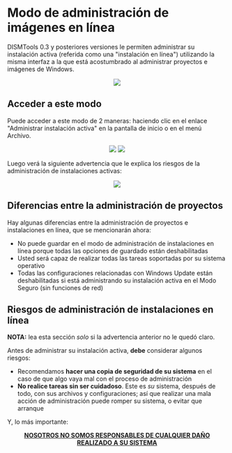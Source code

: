 # Modo de administración de imágenes en línea

DISMTools 0.3 y posteriores versiones le permiten administrar su instalación activa (referida como una "instalación en línea") utilizando la misma interfaz a la que está acostumbrado al administrar proyectos e imágenes de Windows.

<p align="center">
	<img src="../../res/img_tasks/online_inst_mgmt/online_inst_mgmt.png" />
</p>

## Acceder a este modo

Puede acceder a este modo de 2 maneras: haciendo clic en el enlace "Administrar instalación activa" en la pantalla de inicio o en el menú Archivo.

<p align="center">
	<td>
		<tr>
			<img src="../../res/img_tasks/online_inst_mgmt/on_inst_mgmt_link.png" />
		</tr>
		<tr>
			<img src="../../res/img_tasks/online_inst_mgmt/on_inst_mgmt_menu_entry.png" />
		</tr>
	</td>
</p>

Luego verá la siguiente advertencia que le explica los riesgos de la administración de instalaciones activas:

<p align="center">
	<img src="../../res/img_tasks/online_inst_mgmt/on_inst_mgmt_risk.png" />
</p>

## Diferencias entre la administración de proyectos

Hay algunas diferencias entre la administración de proyectos e instalaciones en línea, que se mencionarán ahora:

- No puede guardar en el modo de administración de instalaciones en línea porque todas las opciones de guardado están deshabilitadas
- Usted será capaz de realizar todas las tareas soportadas por su sistema operativo
- Todas las configuraciones relacionadas con Windows Update están deshabilitadas si está administrando su instalación activa en el Modo Seguro (sin funciones de red)

## Riesgos de administración de instalaciones en línea

**NOTA:** lea esta sección *solo* si la advertencia anterior no le quedó claro.

Antes de administrar su instalación activa, **debe** considerar algunos riesgos:

- Recomendamos **hacer una copia de seguridad de su sistema** en el caso de que algo vaya mal con el proceso de administración
- **No realice tareas sin ser cuidadoso**. Este es *su* sistema, después de todo, con sus archivos y configuraciones; así que realizar una mala acción de administración puede romper su sistema, o evitar que arranque

Y, lo más importante:

<p align="center"><b><u>NOSOTROS NO SOMOS RESPONSABLES DE CUALQUIER DAÑO REALIZADO A SU SISTEMA</u></b></p>